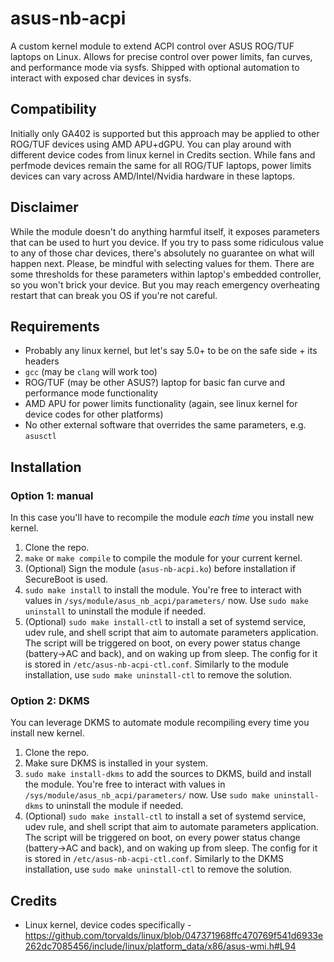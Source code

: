 # asus-nb-acpi

A custom kernel module to extend ACPI control over ASUS ROG/TUF laptops on Linux. Allows for precise control over power limits,
fan curves, and performance mode via sysfs. Shipped with optional automation to interact with exposed char devices in sysfs.

## Compatibility

Initially only GA402 is supported but this approach may be applied to other ROG/TUF devices using AMD APU+dGPU.
You can play around with different device codes from linux kernel in Credits section. While fans and perfmode devices remain the same
for all ROG/TUF laptops, power limits devices can vary across AMD/Intel/Nvidia hardware in these laptops.

## Disclaimer

While the module doesn't do anything harmful itself, it exposes parameters that can be used to hurt you device. If you try to pass some
ridiculous value to any of those char devices, there's absolutely no guarantee on what will happen next. Please, be mindful with
selecting values for them. There are some thresholds for these parameters within laptop's embedded controller, so you won't brick
your device. But you may reach emergency overheating restart that can break you OS if you're not careful.

## Requirements
* Probably any linux kernel, but let's say 5.0+ to be on the safe side + its headers
* `gcc` (may be `clang` will work too)
* ROG/TUF (may be other ASUS?) laptop for basic fan curve and performance mode functionality
* AMD APU for power limits functionality (again, see linux kernel for device codes for other platforms)
* No other external software that overrides the same parameters, e.g. `asusctl`

## Installation

### Option 1: manual

In this case you'll have to recompile the module *each time* you install new kernel.
1. Clone the repo.
2. `make` or `make compile` to compile the module for your current kernel.
3. (Optional) Sign the module (`asus-nb-acpi.ko`) before installation if SecureBoot is used.
4. `sudo make install` to install the module. You're free to interact with values in `/sys/module/asus_nb_acpi/parameters/` now.
Use `sudo make uninstall` to uninstall the module if needed.
5. (Optional) `sudo make install-ctl` to install a set of systemd service, udev rule, and shell script that aim to automate parameters
application. The script will be triggered on boot, on every power status change (battery->AC and back), and on waking up from sleep. The
config for it is stored in `/etc/asus-nb-acpi-ctl.conf`. Similarly to the module installation, use `sudo make uninstall-ctl` to remove
the solution.


### Option 2: DKMS

You can leverage DKMS to automate module recompiling every time you install new kernel.
1. Clone the repo.
2. Make sure DKMS is installed in your system.
3. `sudo make install-dkms` to add the sources to DKMS, build and install the module. You're free to interact with values in
`/sys/module/asus_nb_acpi/parameters/` now. Use `sudo make uninstall-dkms` to uninstall the module if needed.
4. (Optional) `sudo make install-ctl` to install a set of systemd service, udev rule, and shell script that aim to automate parameters
application. The script will be triggered on boot, on every power status change (battery->AC and back), and on waking up from sleep. The
config for it is stored in `/etc/asus-nb-acpi-ctl.conf`. Similarly to the DKMS installation, use `sudo make uninstall-ctl` to remove the
solution.


## Credits

* Linux kernel, device codes specifically -
https://github.com/torvalds/linux/blob/047371968ffc470769f541d6933e262dc7085456/include/linux/platform_data/x86/asus-wmi.h#L94
